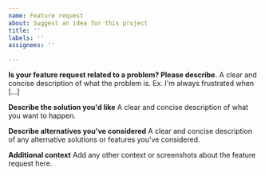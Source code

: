 ```yaml
---
name: Feature request
about: Suggest an idea for this project
title: ''
labels: ''
assignees: ''

---
```


<!---
Delete any question below which you find irrelevant. Template is just a guideline. :) 
--->

**Is your feature request related to a problem? Please describe.**
A clear and concise description of what the problem is. Ex. I'm always frustrated when [...]

**Describe the solution you'd like**
A clear and concise description of what you want to happen.

**Describe alternatives you've considered**
A clear and concise description of any alternative solutions or features you've considered.

**Additional context**
Add any other context or screenshots about the feature request here.
